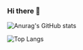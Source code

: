 ### Hi there 👋

<!--
**zzangbae/zzangbae** is a ✨ _special_ ✨ repository because its `README.md` (this file) appears on your GitHub profile.

Here are some ideas to get you started:

- 🔭 I’m currently working on ...
- 🌱 I’m currently learning ...
- 👯 I’m looking to collaborate on ...
- 🤔 I’m looking for help with ...
- 💬 Ask me about ...
- 📫 How to reach me: ...
- 😄 Pronouns: ...
- ⚡ Fun fact: ...
-->

![Anurag's GitHub stats](https://github-readme-stats.vercel.app/api?username=Zzangbae&show_icons=true&theme=radical)

![Top Langs](https://github-readme-stats.vercel.app/api/top-langs/?username=anuraghazra&layout=compact)
